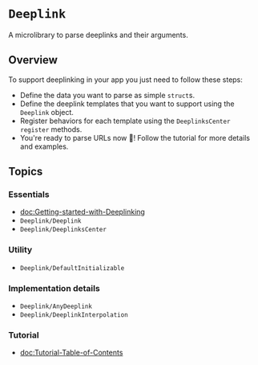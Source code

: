 # ``Deeplink``

A microlibrary to parse deeplinks and their arguments.

## Overview

To support deeplinking in your app you just need to follow these steps:

- Define the data you want to parse as simple `struct`s.
- Define the deeplink templates that you want to support using the ``Deeplink`` object.
- Register behaviors for each template using the ``DeeplinksCenter`` `register` methods.
- You're ready to parse URLs now 🙌! Follow the tutorial for more details and examples.

## Topics

### Essentials

- <doc:Getting-started-with-Deeplinking>
- ``Deeplink/Deeplink``
- ``Deeplink/DeeplinksCenter``

### Utility

- ``Deeplink/DefaultInitializable``

### Implementation details

- ``Deeplink/AnyDeeplink``
- ``Deeplink/DeeplinkInterpolation``

### Tutorial

- <doc:Tutorial-Table-of-Contents>

